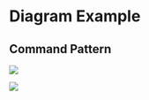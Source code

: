 # Diagram Example

## Command Pattern

![](http://java.dzone.com/sites/all/files/command_pattern.png)

![](http://java.dzone.com/sites/all/files/command_seq.PNG)
